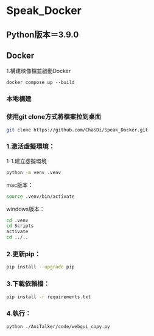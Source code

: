 # Speak_Docker

## Python版本＝3.9.0

## Docker
1.構建映像檔並啟動Docker
```bsah
docker compose up --build
```
### 本地構建
### 使用git clone方式將檔案拉到桌面
```bash
git clone https://github.com/ChasDi/Speak_Docker.git
```
### 1.激活虛擬環境：
1-1.建立虛擬環境
``` bash
python -m venv .venv
```
mac版本：
``` bash
source .venv/bin/activate 
```
windows版本：
``` bash
cd .venv
cd Scripts
activate
cd ../..
```
### 2.更新pip：
 ``` bash
pip install --upgrade pip
```
### 3.下載依賴檔：
``` bash
pip install -r requirements.txt
```
### 4.執行：
```bash
python ./AniTalker/code/webgui_copy.py
```
